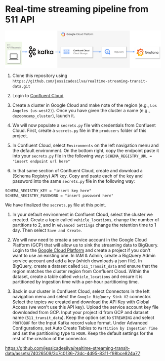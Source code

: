 # Real-time streaming pipeline from 511 API

![Architecture diagram](transit_data_streaming_diagram.drawio.png)

1. Clone this repository using
`https://github.com/jessicadesilva/realtime-streaming-transit-data.git`

1. Login to [Confluent Cloud](https://confluent.cloud/login)

1. Create a cluster in Google Cloud and make note of the region (e.g., `Los Angeles (us-west2)`). Once you have given the cluster a name (e.g., `dezoomcamp_cluster`), launch it.

1. We will now populate a `secrets.py` file with credentials from Confluent Cloud. First, create a `secrets.py` file in the `producers` folder of this project.

1. In Confluent Cloud, select `Environments` on the left navigation menu and the default environment. On the bottom right, copy the endpoint paste it into your `secrets.py` file in the following way:
`SCHEMA_REGISTRY_URL = "insert endpoint url here"`

1. In that same section of Confluent Cloud, create and download a (Schema Registry) API key. Copy and paste each of the key and password into the same `secrets.py` file in the following way:
```
SCHEMA_REGISTRY_KEY = "insert key here"
SCHEMA_REGISTRY_PASSWORD = "insert password here"
```
We have finalized the `secrets.py` file at this point.

1. In your default environment in Confluent Cloud, select the cluster we created. Create a topic called `vehicle_locations`, change the number of partitions to 2, and in `Advanced Settings` change the retention time to 1 day. Then select `Save and Create`.

1. We will now need to create a service account in the Google Cloud Platform (GCP) that will allow us to sink the streaming data to BigQuery. Login to the [Google Cloud Platform](https://https://console.cloud.google.com/) and create a project if you don't want to use an existing one. In IAM & Admin, create a BigQuery Admin service account and add a key (which downloads a json file). In BigQuery, create a dataset called `511_transit_data` and ensure that the region matches the cluster region from Confluent Cloud. Within the dataset, create a table called `vehicle_locations` and ensure it is partitioned by ingestion time with a per-hour partitioning time.

1. Back in our cluster in Confluent Cloud, select Connectors in the left navigation menu and select the `Google BigQuery Sink V2` connector. Select the topics we created and download the API Key with Global Access (we won't use this API key). Upload the service account key file downloaded from GCP. Input your project id from GCP and dataset name (`511_transit_data`). Keep the option set to `STREAMING` and select `PROTOBUF` for the Input Kafka record value format. Under Advanced Configurations, set Auto Create Tables to `Partition by Ingestion Time` and set the partitioning type to `HOUR`. Keep the default settings for the rest of the creation of the connector.






https://github.com/jessicadesilva/realtime-streaming-transit-data/assets/74026509/3c7c0136-73dc-4d95-8311-f98bce824a77
 
